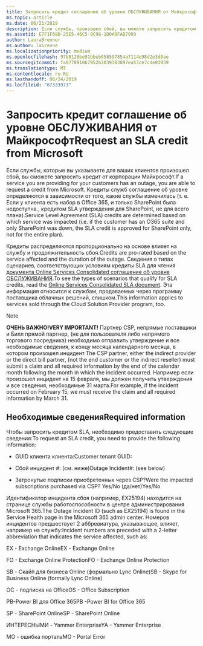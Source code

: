 ```yaml
---
title: Запросить кредит соглашение об уровне ОБСЛУЖИВАНИЯ от Майкрософт | Центр партнеров
ms.topic: article
ms.date: 06/21/2019
description: Если службы, произошел сбой, вы можете запросить кредитом SLA для вашего клиента.
ms.assetid: E7F1F68D-25E5-46C5-9C98-1D0A9FAB7993
author: LauraBrenner
ms.author: labrenne
ms.localizationpriority: medium
ms.openlocfilehash: 97b8120be91bbeb058597854a7114e98d2e3d0ae
ms.sourcegitcommit: fa077891067952b3039383897ea53ce7cde03939
ms.translationtype: MT
ms.contentlocale: ru-RU
ms.lasthandoff: 06/24/2019
ms.locfileid: "67333973"
---
```

# <a name="request-an-sla-credit-from-microsoft"></a><span data-ttu-id="29eac-103">Запросить кредит соглашение об уровне ОБСЛУЖИВАНИЯ от Майкрософт</span><span class="sxs-lookup"><span data-stu-id="29eac-103">Request an SLA credit from Microsoft</span></span> 

<span data-ttu-id="29eac-104">Если службы, которые вы указываете для ваших клиентов произошел сбой, вы сможете запросить кредит от корпорации Майкрософт.</span><span class="sxs-lookup"><span data-stu-id="29eac-104">If a service you are providing for your customers has an outage, you are able to request a credit from Microsoft.</span></span> <span data-ttu-id="29eac-105">Кредиты служб соглашение об уровне определяются в зависимости от того, какие службы изменилась (т. е. Если у клиента есть набор в Office 365, и только SharePoint была недоступна., кредитом SLA утверждения для SharePoint, не для всего плана).</span><span class="sxs-lookup"><span data-stu-id="29eac-105">Service Level Agreement (SLA) credits are determined based on which service was impacted (i.e. if the customer has an O365 suite and only SharePoint was down, the SLA credit is approved for SharePoint only, not for the entire plan).</span></span>

<span data-ttu-id="29eac-106">Кредиты распределяются пропорционально на основе влияет на службу и продолжительность сбоя.</span><span class="sxs-lookup"><span data-stu-id="29eac-106">Credits are pro-rated based on the service affected and the duration of the outage.</span></span> <span data-ttu-id="29eac-107">Сведения о типах сценариев, соответствующих условиям кредиты SLA для чтения [документа Online Services Consolidated соглашение об уровне ОБСЛУЖИВАНИЯ](http://www.microsoftvolumelicensing.com/DocumentSearch.aspx?Mode=3&DocumentTypeId=37).</span><span class="sxs-lookup"><span data-stu-id="29eac-107">To see the types of scenarios that qualify for SLA credits, read the [Online Services Consolidated SLA document](http://www.microsoftvolumelicensing.com/DocumentSearch.aspx?Mode=3&DocumentTypeId=37).</span></span> <span data-ttu-id="29eac-108">Эта информация относится к службам, продаваемых через программу поставщика облачных решений, слишком.</span><span class="sxs-lookup"><span data-stu-id="29eac-108">This information applies to services sold through the Cloud Solution Provider program, too.</span></span>

>[!Note]
><span data-ttu-id="29eac-109">**ОЧЕНЬ ВАЖНО!**</span><span class="sxs-lookup"><span data-stu-id="29eac-109">**VERY IMPORTANT!**</span></span> <span data-ttu-id="29eac-110">Партнер CSP, непрямые поставщики и Билл прямой партнер, (не для пользователя либо непрямого торгового посредника) необходимо отправить утверждение и все необходимые сведения, к концу месяца календарного месяца, в котором произошел инцидент.</span><span class="sxs-lookup"><span data-stu-id="29eac-110">The CSP partner, either the indirect provider or the direct bill partner, (not the end customer or the indirect reseller) must submit a claim and all required information by the end of the calendar month following the month in which the incident occurred.</span></span> <span data-ttu-id="29eac-111">Например если произошел инцидент на 15 февраля, мы должен получить утверждения и все сведения, необходимые 31 марта.</span><span class="sxs-lookup"><span data-stu-id="29eac-111">For example, if the incident occurred on February 15, we must receive the claim and all required information by March 31.</span></span> 

## <a name="required-information"></a><span data-ttu-id="29eac-112">Необходимые сведения</span><span class="sxs-lookup"><span data-stu-id="29eac-112">Required information</span></span>


<span data-ttu-id="29eac-113">Чтобы запросить кредитом SLA, необходимо предоставить следующие сведения:</span><span class="sxs-lookup"><span data-stu-id="29eac-113">To request an SLA credit, you need to provide the following information:</span></span> 

- <span data-ttu-id="29eac-114">GUID клиента клиента:</span><span class="sxs-lookup"><span data-stu-id="29eac-114">Customer tenant GUID:</span></span> 

- <span data-ttu-id="29eac-115">Сбой инцидент #: (см. ниже)</span><span class="sxs-lookup"><span data-stu-id="29eac-115">Outage Incident#: (see below)</span></span>

- <span data-ttu-id="29eac-116">Затронутые подписки приобретенных через CSP?</span><span class="sxs-lookup"><span data-stu-id="29eac-116">Were the impacted subscriptions purchased via CSP?</span></span> <span data-ttu-id="29eac-117">Yes/No (да/нет)</span><span class="sxs-lookup"><span data-stu-id="29eac-117">Yes/No</span></span>

<span data-ttu-id="29eac-118">Идентификатор инцидента сбоя (например, EX25194) находится на странице службы работоспособности в центре администрирования Microsoft 365.</span><span class="sxs-lookup"><span data-stu-id="29eac-118">The Outage Incident ID (such as EX25194) is found in the Service Health page in the Microsoft 365 admin center.</span></span> <span data-ttu-id="29eac-119">Номеров инцидентов предшествует 2 аббревиатура, указывающее, влияет, например на службу:</span><span class="sxs-lookup"><span data-stu-id="29eac-119">Incident numbers are preceded with a 2-letter abbreviation that indicates the service affected, such as:</span></span>

<span data-ttu-id="29eac-120">EX - Exchange Online</span><span class="sxs-lookup"><span data-stu-id="29eac-120">EX - Exchange Online</span></span>

<span data-ttu-id="29eac-121">FO - Exchange Online Protection</span><span class="sxs-lookup"><span data-stu-id="29eac-121">FO - Exchange Online Protection</span></span>

<span data-ttu-id="29eac-122">SB - Скайп для бизнеса Online (формально Lync Online)</span><span class="sxs-lookup"><span data-stu-id="29eac-122">SB - Skype for Business Online (formally Lync Online)</span></span>

<span data-ttu-id="29eac-123">ОС - подписка на Office</span><span class="sxs-lookup"><span data-stu-id="29eac-123">OS - Office Subscription</span></span>

<span data-ttu-id="29eac-124">PB-Power BI для Office 365</span><span class="sxs-lookup"><span data-stu-id="29eac-124">PB -Power BI for Office 365</span></span>

<span data-ttu-id="29eac-125">SP - SharePoint Online</span><span class="sxs-lookup"><span data-stu-id="29eac-125">SP - SharePoint Online</span></span>

<span data-ttu-id="29eac-126">ИНТЕРЕСНЫМИ - Yammer Enterprise</span><span class="sxs-lookup"><span data-stu-id="29eac-126">YA - Yammer Enterprise</span></span>

<span data-ttu-id="29eac-127">MO - ошибка портала</span><span class="sxs-lookup"><span data-stu-id="29eac-127">MO - Portal Error</span></span>




